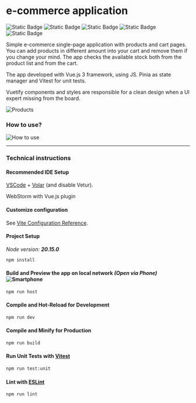 # e-commerce application

![Static Badge](https://img.shields.io/badge/vue.js-3.4-green)
![Static Badge](https://img.shields.io/badge/vite-5.3-yellow)
![Static Badge](https://img.shields.io/badge/pinia-2.1-purple)
![Static Badge](https://img.shields.io/badge/vuetify-3.7-blue)
![Static Badge](https://img.shields.io/badge/vitest-1.6-red)

Simple e-commerce single-page application with products and cart pages. You can add products in different amount into your cart and remove them if you change your mind. The app checks the available stock both from the product list and from the cart.

The app developed with Vue.js 3 framework, using JS. Pinia as state manager and Vitest for unit tests.

Vuetify components and styles are responsible for a clean design when a UI expert missing from the board.

![Products](https://github.com/user-attachments/assets/f398c208-db38-45ab-8a15-2b012087501e)


### How to use?

![How to use](https://github.com/user-attachments/assets/15006d25-ae79-4c1b-930d-13d736f55255)

---
### Technical instructions

#### Recommended IDE Setup

[VSCode](https://code.visualstudio.com/) + [Volar](https://marketplace.visualstudio.com/items?itemName=Vue.volar) (and disable Vetur).

WebStorm with Vue.js plugin

#### Customize configuration

See [Vite Configuration Reference](https://vitejs.dev/config/).

#### Project Setup

*Node version: **20.15.0***

```sh
npm install
```

#### Build and Preview the app on local network ***(Open via Phone)*** ![Smartphone](https://github.com/user-attachments/assets/5f1927e0-a679-403a-993a-e41672b9ada0)



```sh
npm run host
```

#### Compile and Hot-Reload for Development

```sh
npm run dev
```

#### Compile and Minify for Production

```sh
npm run build
```

#### Run Unit Tests with [Vitest](https://vitest.dev/)

```sh
npm run test:unit
```

#### Lint with [ESLint](https://eslint.org/)

```sh
npm run lint
```
